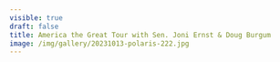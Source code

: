 ```yaml
---
visible: true
draft: false
title: America the Great Tour with Sen. Joni Ernst & Doug Burgum
image: /img/gallery/20231013-polaris-222.jpg
---
```

